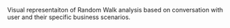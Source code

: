 Visual representaiton of Random Walk analysis based on conversation with user and their specific business scenarios.
